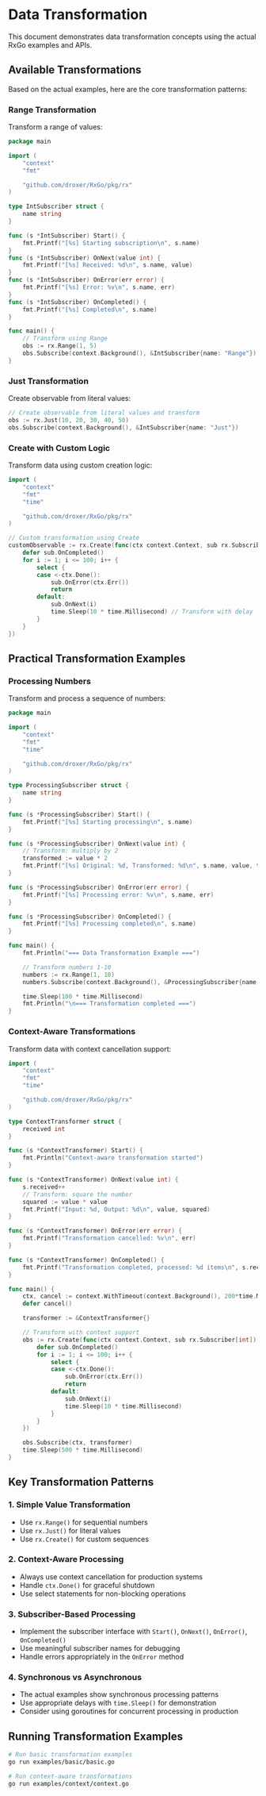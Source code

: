 # Data Transformation

This document demonstrates data transformation concepts using the actual RxGo examples and APIs.

## Available Transformations

Based on the actual examples, here are the core transformation patterns:

### Range Transformation

Transform a range of values:

```go
package main

import (
    "context"
    "fmt"

    "github.com/droxer/RxGo/pkg/rx"
)

type IntSubscriber struct {
    name string
}

func (s *IntSubscriber) Start() {
    fmt.Printf("[%s] Starting subscription\n", s.name)
}
func (s *IntSubscriber) OnNext(value int) {
    fmt.Printf("[%s] Received: %d\n", s.name, value)
}
func (s *IntSubscriber) OnError(err error) {
    fmt.Printf("[%s] Error: %v\n", s.name, err)
}
func (s *IntSubscriber) OnCompleted() {
    fmt.Printf("[%s] Completed\n", s.name)
}

func main() {
    // Transform using Range
    obs := rx.Range(1, 5)
    obs.Subscribe(context.Background(), &IntSubscriber{name: "Range"})
}
```

### Just Transformation

Create observable from literal values:

```go
// Create observable from literal values and transform
obs := rx.Just(10, 20, 30, 40, 50)
obs.Subscribe(context.Background(), &IntSubscriber{name: "Just"})
```

### Create with Custom Logic

Transform data using custom creation logic:

```go
import (
    "context"
    "fmt"
    "time"

    "github.com/droxer/RxGo/pkg/rx"
)

// Custom transformation using Create
customObservable := rx.Create(func(ctx context.Context, sub rx.Subscriber[int]) {
    defer sub.OnCompleted()
    for i := 1; i <= 100; i++ {
        select {
        case <-ctx.Done():
            sub.OnError(ctx.Err())
            return
        default:
            sub.OnNext(i)
            time.Sleep(10 * time.Millisecond) // Transform with delay
        }
    }
})
```

## Practical Transformation Examples

### Processing Numbers

Transform and process a sequence of numbers:

```go
package main

import (
    "context"
    "fmt"
    "time"

    "github.com/droxer/RxGo/pkg/rx"
)

type ProcessingSubscriber struct {
    name string
}

func (s *ProcessingSubscriber) Start() {
    fmt.Printf("[%s] Starting processing\n", s.name)
}

func (s *ProcessingSubscriber) OnNext(value int) {
    // Transform: multiply by 2
    transformed := value * 2
    fmt.Printf("[%s] Original: %d, Transformed: %d\n", s.name, value, transformed)
}

func (s *ProcessingSubscriber) OnError(err error) {
    fmt.Printf("[%s] Processing error: %v\n", s.name, err)
}

func (s *ProcessingSubscriber) OnCompleted() {
    fmt.Printf("[%s] Processing completed\n", s.name)
}

func main() {
    fmt.Println("=== Data Transformation Example ===")

    // Transform numbers 1-10
    numbers := rx.Range(1, 10)
    numbers.Subscribe(context.Background(), &ProcessingSubscriber{name: "Transformer"})

    time.Sleep(100 * time.Millisecond)
    fmt.Println("\n=== Transformation completed ===")
}
```

### Context-Aware Transformations

Transform data with context cancellation support:

```go
import (
    "context"
    "fmt"
    "time"

    "github.com/droxer/RxGo/pkg/rx"
)

type ContextTransformer struct {
    received int
}

func (s *ContextTransformer) Start() {
    fmt.Println("Context-aware transformation started")
}

func (s *ContextTransformer) OnNext(value int) {
    s.received++
    // Transform: square the number
    squared := value * value
    fmt.Printf("Input: %d, Output: %d\n", value, squared)
}

func (s *ContextTransformer) OnError(err error) {
    fmt.Printf("Transformation cancelled: %v\n", err)
}

func (s *ContextTransformer) OnCompleted() {
    fmt.Printf("Transformation completed, processed: %d items\n", s.received)
}

func main() {
    ctx, cancel := context.WithTimeout(context.Background(), 200*time.Millisecond)
    defer cancel()

    transformer := &ContextTransformer{}

    // Transform with context support
    obs := rx.Create(func(ctx context.Context, sub rx.Subscriber[int]) {
        defer sub.OnCompleted()
        for i := 1; i <= 100; i++ {
            select {
            case <-ctx.Done():
                sub.OnError(ctx.Err())
                return
            default:
                sub.OnNext(i)
                time.Sleep(10 * time.Millisecond)
            }
        }
    })

    obs.Subscribe(ctx, transformer)
    time.Sleep(500 * time.Millisecond)
}
```

## Key Transformation Patterns

### 1. Simple Value Transformation
- Use `rx.Range()` for sequential numbers
- Use `rx.Just()` for literal values
- Use `rx.Create()` for custom sequences

### 2. Context-Aware Processing
- Always use context cancellation for production systems
- Handle `ctx.Done()` for graceful shutdown
- Use select statements for non-blocking operations

### 3. Subscriber-Based Processing
- Implement the subscriber interface with `Start()`, `OnNext()`, `OnError()`, `OnCompleted()`
- Use meaningful subscriber names for debugging
- Handle errors appropriately in the `OnError` method

### 4. Synchronous vs Asynchronous
- The actual examples show synchronous processing patterns
- Use appropriate delays with `time.Sleep()` for demonstration
- Consider using goroutines for concurrent processing in production

## Running Transformation Examples

```bash
# Run basic transformation examples
go run examples/basic/basic.go

# Run context-aware transformations
go run examples/context/context.go
```